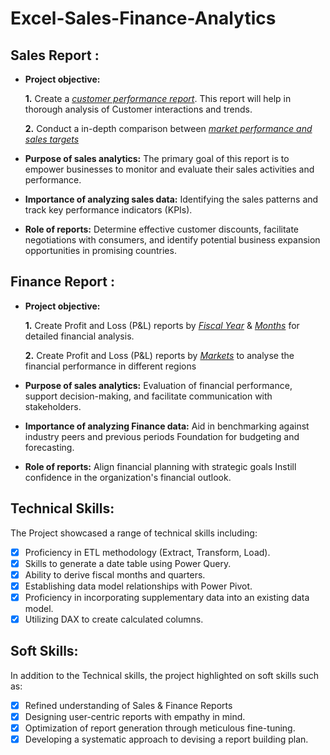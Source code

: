 # Excel-Sales-Finance-Analytics
## Sales Report :


- **Project objective:** 

    **1.** Create a _[customer performance report](https://github.com/Sushanth3011/Excel-Sales-Finance-Analytics/blob/main/Customer%20Performance%20Report.pdf)_.
  This report will help in thorough analysis of Customer interactions and trends.

    **2.** Conduct a in-depth comparison between _[market performance and sales targets](https://github.com/Sushanth3011/Excel-Sales-Finance-Analytics/blob/main/Market%20Performance%20vs%20Target%20Report.pdf)_

- **Purpose of sales analytics:** The primary goal of this report is to empower businesses to monitor and evaluate their sales activities and performance.

- **Importance of analyzing sales data:** Identifying the sales patterns and track key performance indicators (KPIs).

- **Role of reports:** Determine effective customer discounts, facilitate negotiations with consumers, and identify potential business expansion opportunities in promising countries.


## Finance Report :

- **Project objective:** 

    **1.** Create Profit and Loss (P&L) reports by _[Fiscal Year](https://github.com/Sushanth3011/Excel-Sales-Finance-Analytics/blob/main/P%26L%20Statement%20by%20Fiscal%20Year.pdf)_ & _[Months](https://github.com/Sushanth3011/Excel-Sales-Finance-Analytics/blob/main/P%26L%20Statement%20by%20Months.pdf)_ for detailed financial analysis.

   **2.** Create Profit and Loss (P&L) reports by _[Markets](https://github.com/Sushanth3011/Excel-Sales-Finance-Analytics/blob/main/P%26L%20Statement%20by%20Markets.pdf)_ to analyse the financial performance in different regions

- **Purpose of sales analytics:** Evaluation of financial performance, support decision-making, and facilitate communication with stakeholders.

- **Importance of analyzing Finance data:** Aid in benchmarking against industry peers and previous periods Foundation for budgeting and forecasting.

- **Role of reports:** Align financial planning with strategic goals Instill confidence in the organization's financial outlook.



## Technical Skills:
The Project showcased a range of technical skills including:
- [x]	Proficiency in ETL methodology (Extract, Transform, Load).
- [x]	Skills to generate a date table using Power Query.
- [x]	Ability to derive fiscal months and quarters.
- [x]	Establishing data model relationships with Power Pivot.
- [x]	Proficiency in incorporating supplementary data into an existing data model.
- [x]	Utilizing DAX to create calculated columns.

## Soft Skills:
In addition to the Technical skills, the project highlighted on soft skills such as:
- [x]	Refined understanding of Sales & Finance Reports
- [x]	Designing user-centric reports with empathy in mind.
- [x]	Optimization of report generation through meticulous fine-tuning.
- [x]	Developing a systematic approach to devising a report building plan.
